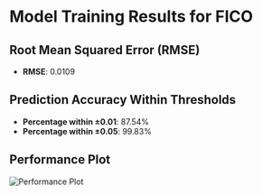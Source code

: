 # Model Training Results for FICO

## Root Mean Squared Error (RMSE)
- **RMSE**: 0.0109

## Prediction Accuracy Within Thresholds
- **Percentage within ±0.01**: 87.54%
- **Percentage within ±0.05**: 99.83%

## Performance Plot
![Performance Plot](../imgs/FICO.png)
